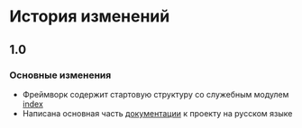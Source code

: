 # История изменений

## 1.0

### Основные изменения
* Фреймворк содержит стартовую структуру со служебным модулем [index](./app/modules/index/index.ru.md)
* Написана основная часть [документации](./README.md) к проекту на русском языке